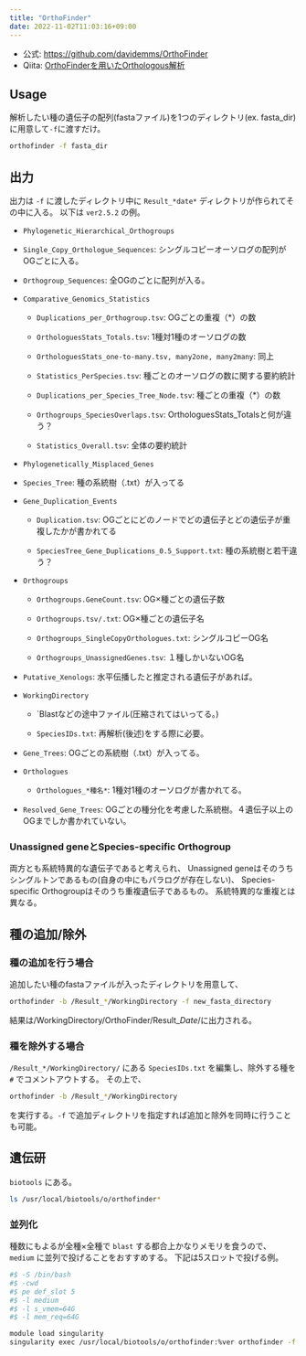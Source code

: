 ```yaml
---
title: "OrthoFinder"
date: 2022-11-02T11:03:16+09:00
---
```


- 公式: https://github.com/davidemms/OrthoFinder
- Qiita: [OrthoFinderを用いたOrthologous解析](https://qiita.com/okuman/items/c7ef9588e990a670d3ee)

## Usage
解析したい種の遺伝子の配列(fastaファイル)を1つのディレクトリ(ex. fasta_dir)に用意して`-f`に渡すだけ。

```sh
orthofinder -f fasta_dir
```


## 出力

出力は `-f` に渡したディレクトリ中に `Result_*date*` ディレクトリが作られてその中に入る。
以下は `ver2.5.2` の例。

- `Phylogenetic_Hierarchical_Orthogroups`


- `Single_Copy_Orthologue_Sequences`: シングルコピーオーソログの配列がOGごとに入る。

- `Orthogroup_Sequences`: 全OGのごとに配列が入る。

- `Comparative_Genomics_Statistics`

	- `Duplications_per_Orthogroup.tsv`: OGごとの重複（*）の数

	- `OrthologuesStats_Totals.tsv`: 1種対1種のオーソログの数

	- `OrthologuesStats_one-to-many.tsv, many2one, many2many`: 同上

	- `Statistics_PerSpecies.tsv`: 種ごとのオーソログの数に関する要約統計

	- `Duplications_per_Species_Tree_Node.tsv`: 種ごとの重複（*）の数

	- `Orthogroups_SpeciesOverlaps.tsv`: OrthologuesStats_Totalsと何が違う？

	- `Statistics_Overall.tsv`: 全体の要約統計

- `Phylogenetically_Misplaced_Genes`

- `Species_Tree`: 種の系統樹（.txt）が入ってる

- `Gene_Duplication_Events`

	- `Duplication.tsv`: OGごとにどのノードでどの遺伝子とどの遺伝子が重複したかが書かれてる

	- `SpeciesTree_Gene_Duplications_0.5_Support.txt`: 種の系統樹と若干違う？

- `Orthogroups`

	- `Orthogroups.GeneCount.tsv`: OG×種ごとの遺伝子数

	- `Orthogroups.tsv/.txt`: OG×種ごとの遺伝子名

	- `Orthogroups_SingleCopyOrthologues.txt`: シングルコピーOG名

	- `Orthogroups_UnassignedGenes.tsv`: １種しかいないOG名

- `Putative_Xenologs`: 水平伝播したと推定される遺伝子があれば。

- `WorkingDirectory`

	- `Blastなどの途中ファイル(圧縮されてはいってる。)

	- `SpeciesIDs.txt`: 再解析(後述)をする際に必要。

- `Gene_Trees`: OGごとの系統樹（.txt）が入ってる。

- `Orthologues`

	- `Orthologues_*種名*`: 1種対1種のオーソログが書かれてる。

- `Resolved_Gene_Trees`: OGごとの種分化を考慮した系統樹。４遺伝子以上のOGまでしか書かれていない。

### Unassigned geneとSpecies-specific Orthogroup

両方とも系統特異的な遺伝子であると考えられ、
Unassigned geneはそのうちシングルトンであるもの(自身の中にもパラログが存在しない)、
Species-specific Orthogroupはそのうち重複遺伝子であるもの。
系統特異的な重複とは異なる。


## 種の追加/除外

### 種の追加を行う場合

追加したい種のfastaファイルが入ったディレクトリを用意して、

```sh
orthofinder -b /Result_*/WorkingDirectory -f new_fasta_directory
```

結果は/WorkingDirectory/OrthoFinder/Result_*Date*/に出力される。

### 種を除外する場合

`/Result_*/WorkingDirectory/` にある `SpeciesIDs.txt` を編集し、除外する種を `#` でコメントアウトする。
その上で、

```sh
orthofinder -b /Result_*/WorkingDirectory
```

を実行する。`-f` で追加ディレクトリを指定すれば追加と除外を同時に行うことも可能。


## 遺伝研

`biotools` にある。

```sh
ls /usr/local/biotools/o/orthofinder*
```

### 並列化

種数にもよるが全種×全種で `blast` する都合上かなりメモリを食うので、
`medium` に並列で投げることをおすすめする。
下記は5スロットで投げる例。

```sh
#$ -S /bin/bash
#$ -cwd
#$ pe def_slot 5
#$ -l medium
#$ -l s_vmem=64G
#$ -l mem_req=64G

module load singularity
singularity exec /usr/local/biotools/o/orthofinder:%ver orthofinder -f dir -t 5 -a 5
```
